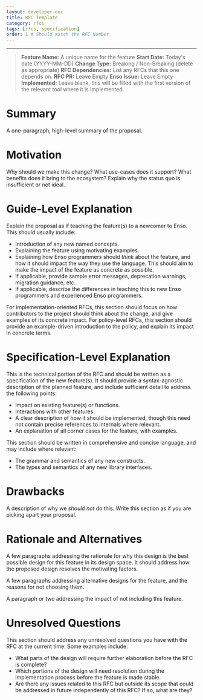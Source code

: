 ```yaml
---
layout: developer-doc
title: RFC Template
category: rfcs
tags: [rfcs, specification]
order: 1 # Should match the RFC Number
---
```


---

> **Feature Name:** A unique name for the feature **Start Date:** Today's date
> (YYYY-MM-DD) **Change Type:** Breaking / Non-Breaking (delete as appropriate)
> **RFC Dependencies:** List any RFCs that this one depends on. **RFC PR:**
> Leave Empty **Enso Issue:** Leave Empty **Implemented:** Leave blank, this
> will be filled with the first version of the relevant tool where it is
> implemented.

# Summary

A one-paragraph, high-level summary of the proposal.

# Motivation

Why should we make this change? What use-cases does it support? What benefits
does it bring to the ecosystem? Explain why the status quo is insufficient or
not ideal.

# Guide-Level Explanation

Explain the proposal as if teaching the feature(s) to a newcomer to Enso. This
should usually include:

- Introduction of any new named concepts.
- Explaining the feature using motivating examples.
- Explaining how Enso programmers should _think_ about the feature, and how it
  should impact the way they use the language. This should aim to make the
  impact of the feature as concrete as possible.
- If applicable, provide sample error messages, deprecation warnings, migration
  guidance, etc.
- If applicable, describe the differences in teaching this to new Enso
  programmers and experienced Enso programmers.

For implementation-oriented RFCs, this section should focus on how contributors
to the project should think about the change, and give examples of its concrete
impact. For policy-level RFCs, this section should provide an example-driven
introduction to the policy, and explain its impact in concrete terms.

# Specification-Level Explanation

This is the technical portion of the RFC and should be written as a
specification of the new feature(s). It should provide a syntax-agnostic
description of the planned feature, and include sufficient detail to address the
following points:

- Impact on existing feature(s) or functions.
- Interactions with other features.
- A clear description of how it should be implemented, though this need not
  contain precise references to internals where relevant.
- An explanation of all corner cases for the feature, with examples.

This section should be written in comprehensive and concise language, and may
include where relevant:

- The grammar and semantics of any new constructs.
- The types and semantics of any new library interfaces.

# Drawbacks

A description of why we _should not_ do this. Write this section as if you are
picking apart your proposal.

# Rationale and Alternatives

A few paragraphs addressing the rationale for why this design is the best
possible design for this feature in its design space. It should address how the
proposed design resolves the motivating factors.

A few paragraphs addressing alternative designs for the feature, and the reasons
for not choosing them.

A paragraph or two addressing the impact of not including this feature.

# Unresolved Questions

This section should address any unresolved questions you have with the RFC at
the current time. Some examples include:

- What parts of the design will require further elaboration before the RFC is
  complete?
- Which portions of the design will need resolution during the implementation
  process before the feature is made stable.
- Are there any issues related to this RFC but outside its scope that could be
  addressed in future independently of this RFC? If so, what are they?
